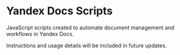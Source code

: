 # Yandex Docs Scripts

JavaScript scripts created to automate document management and workflows in Yandex Docs.

Instructions and usage details will be included in future updates.
